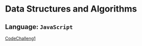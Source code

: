 # Data Structures and Algorithms

## Language: `JavaScript`

[CodeChalleng1](./MyChallenge/READMECLASS1.md)